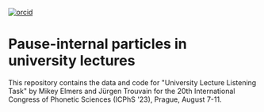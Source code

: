 [![orcid](https://img.shields.io/badge/ORCID-0000--0002--3929--788X-green?style=plastic&logo=orcid&url=https://orcid.org/0000-0002-3929-788X)](https://orcid.org/0000-0002-3929-788X)

# Pause-internal particles in university lectures
This repository contains the data and code for "University Lecture Listening Task" by Mikey Elmers and Jürgen Trouvain for the 20th International Congress of Phonetic Sciences (ICPhS '23), Prague, August 7-11.